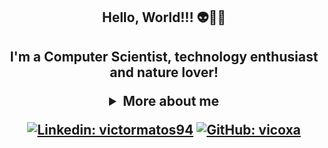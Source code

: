<h2 align="center"> Hello, World!!! 👽👾🤖 <h2>

<div align="center">

I'm a Computer Scientist, technology enthusiast and nature lover!

<details>
  <summary> More about me</summary>
<div align="left">
 
``` js
const stebs = {
    personal: {
        fullName: 'Victor Gisoldi Matos',
        birthDate: '1994-06-30',
        pronouns: 'he' | 'him',
        interests: ['games', 'books', 'language learning', 'tv shows', 'technologies'],
        motivation: [
            'Help improving diversity and inclusion',
            'Making life easier and smarter through tech',
        ],
    },
    technical: {
        technologies: {
            frontEnd: {
                HTML: ['HTML5', 'Semantic HTML'],
                CSS: ['sass', 'styled-components', 'Bootstrap'],
            },
            backEnd: {
                Database: ['SQL Server', 'SQL', 'My SQL', 'Queries'],
                Languages: ['ADVPL', 'Java', 'Python']
            },
            SoftSkills: ['Curious', 'Customer service', 'Empathy'],
        },
    }
}
```
  </div>
</details>

[![Linkedin: victormatos94](https://img.shields.io/badge/-victormatos94-blue?style=flat-square&logo=Linkedin&logoColor=white&link=https://www.linkedin.com/in/victormatos94/)](https://www.linkedin.com/in/victormatos94/)
[![GitHub: vicoxa](https://img.shields.io/github/followers/vicoxa?label=follow&style=social)](https://github.com/vicoxa)
</div>

